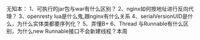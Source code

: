 无知本：
1、可执行的jar包与war有什么区别？
2、nginx如何按地址进行反向代理？
3、openresty lua是什么鬼,跟nginx有什么关系
4、serialVersionUID是什么，为什么实体类都要序列化？
5、弄懂B+
6、Thread 与Runnable有什么区别，为什么new Runnable接口不会新建线程？本周